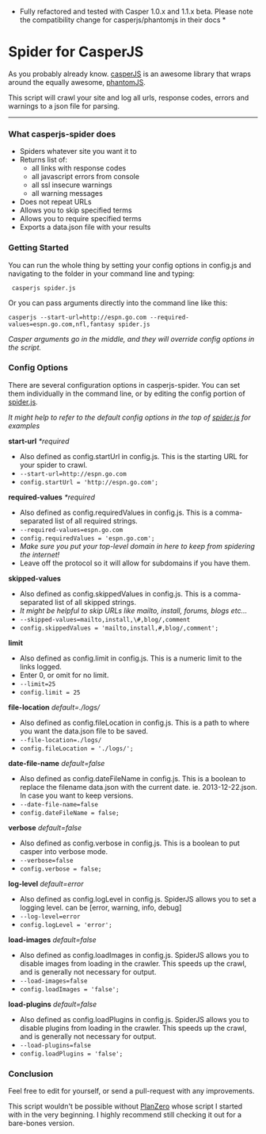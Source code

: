 * Fully refactored and tested with Casper 1.0.x and 1.1.x beta.
Please note the compatibility change for casperjs/phantomjs in their docs *

# Spider for CasperJS

As you probably already know.  [casperJS](http://casperjs.org/) is an awesome library
that wraps around the equally awesome, [phantomJS](http://phantomjs.org/).

This script will crawl your site and log all urls, response codes, errors and warnings to a json file for parsing.

--------

### What casperjs-spider does

- Spiders whatever site you want it to
- Returns list of:
  - all links with response codes
  - all javascript errors from console
  - all ssl insecure warnings
  - all warning messages
- Does not repeat URLs
- Allows you to skip specified terms
- Allows you to require specified terms
- Exports a data.json file with your results

### Getting Started

You can run the whole thing by setting your config options in config.js and navigating to the folder in your command line and typing:

``` casperjs spider.js```

Or you can pass arguments directly into the command line like this:

``` casperjs --start-url=http://espn.go.com --required-values=espn.go.com,nfl,fantasy spider.js ```

*Casper arguments go in the middle, and they will override config options in the script.*

### Config Options

There are several configuration options in casperjs-spider.  You can set them individually in the command line, or by editing the config portion of [spider.js](https://github.com/pensive612/casperjs-spider/blob/master/spider.js).

*It might help to refer to the default config options in the top of [spider.js](https://github.com/pensive612/casperjs-spider/blob/master/spider.js) for examples*

**start-url** *\*required*

- Also defined as config.startUrl in config.js.  This is the starting URL for your spider to crawl.
- ```--start-url=http://espn.go.com```
- ```config.startUrl = 'http://espn.go.com';```

**required-values** *\*required*

- Also defined as config.requiredValues in config.js.  This is a comma-separated list of all required strings.
- ```--required-values=espn.go.com```
- ```config.requiredValues = 'espn.go.com';```
- *Make sure you put your top-level domain in here to keep from spidering the internet!*
- Leave off the protocol so it will allow for subdomains if you have them.

**skipped-values**

- Also defined as config.skippedValues in config.js.  This is a comma-separated list of all skipped strings.
- *It might be helpful to skip URLs like mailto, install, forums, blogs etc...*
- ```--skipped-values=mailto,install,\#,blog/,comment```
- ```config.skippedValues = 'mailto,install,#,blog/,comment';```

**limit**

- Also defined as config.limit in config.js.  This is a numeric limit to the links logged.
- Enter 0, or omit for no limit.
- ```--limit=25```
- ```config.limit = 25```

**file-location** *default=./logs/*

- Also defined as config.fileLocation in config.js.  This is a path to where you want the data.json file to be saved.
- ```--file-location=./logs/```
- ```config.fileLocation = './logs/';```

**date-file-name** *default=false*

- Also defined as config.dateFileName in config.js.  This is a boolean to replace the filename data.json with the current date.  ie.  2013-12-22.json.  In case you want to keep versions.
- ```--date-file-name=false```
- ```config.dateFileName = false;```

**verbose** *default=false*

- Also defined as config.verbose in config.js.  This is a boolean to put casper into verbose mode.
- ```--verbose=false```
- ```config.verbose = false;```

**log-level** *default=error*

- Also defined as config.logLevel in config.js.  SpiderJS allows you to set a logging level. can be [error, warning, info, debug]
- ```--log-level=error```
- ```config.logLevel = 'error';```

**load-images** *default=false*

- Also defined as config.loadImages in config.js.  SpiderJS allows you to disable images from loading in the crawler.  This speeds up the crawl, and is generally not necessary for output.
- ```--load-images=false```
- ```config.loadImages = 'false';```

**load-plugins** *default=false*

- Also defined as config.loadPlugins in config.js.  SpiderJS allows you to disable plugins from loading in the crawler.  This speeds up the crawl, and is generally not necessary for output.
- ```--load-plugins=false```
- ```config.loadPlugins = 'false';```



### Conclusion

Feel free to edit for yourself, or send a pull-request with any improvements.

This script wouldn't be possible without [PlanZero](http://planzero.org/blog/2013/03/07/spidering_the_web_with_casperjs) whose script I started with in the very beginning.  I highly recommend still checking it out for a bare-bones version.
